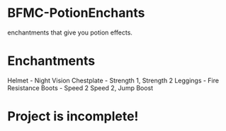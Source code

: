 # BFMC-PotionEnchants
enchantments that give you potion effects. 

# Enchantments
Helmet - Night Vision
Chestplate - Strength 1, Strength 2
Leggings - Fire Resistance
Boots - Speed 2 Speed 2, Jump Boost

# Project is incomplete!
